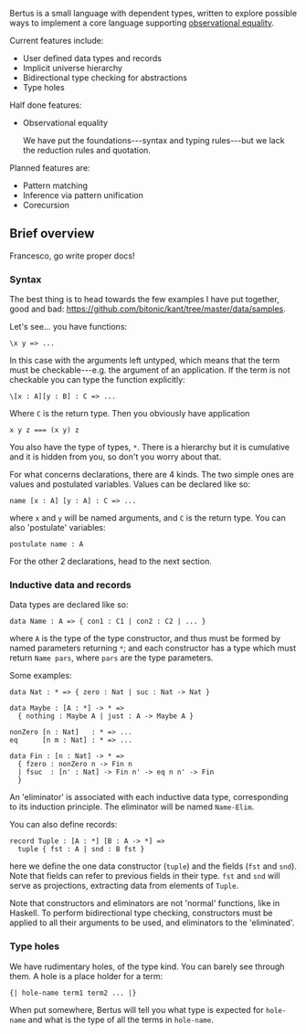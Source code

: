 Bertus is a small language with dependent types, written to explore possible ways
to implement a core language supporting
[observational equality](http://www.cs.nott.ac.uk/~txa/publ/obseqnow.pdf).

Current features include:

  * User defined data types and records
  * Implicit universe hierarchy
  * Bidirectional type checking for abstractions
  * Type holes

Half done features:

  * Observational equality
    
    We have put the foundations---syntax and typing rules---but we lack
    the reduction rules and quotation.

Planned features are:

  * Pattern matching
  * Inference via pattern unification
  * Corecursion

## Brief overview

Francesco, go write proper docs!

### Syntax

The best thing is to head towards the few examples I have put together,
good and bad:
<https://github.com/bitonic/kant/tree/master/data/samples>.

Let's see... you have functions:

    \x y => ...

In this case with the arguments left untyped, which means that the term
must be checkable---e.g. the argument of an application.  If the term is
not checkable you can type the function explicitly:

    \[x : A][y : B] : C => ...

Where `C` is the return type.  Then you obviously have application

    x y z === (x y) z

You also have the type of types, `*`.  There is a hierarchy but it is
cumulative and it is hidden from you, so don't you worry about that.

For what concerns declarations, there are 4 kinds.  The two simple ones
are values and postulated variables.  Values can be declared like so:

    name [x : A] [y : A] : C => ...

where `x` and `y` will be named arguments, and `C` is the return type.
You can also 'postulate' variables:

    postulate name : A

For the other 2 declarations, head to the next section.

### Inductive data and records

Data types are declared like so:

    data Name : A => { con1 : C1 | con2 : C2 | ... }

where `A` is the type of the type constructor, and thus must be formed
by named parameters returning `*`; and each constructor has a type which
must return `Name pars`, where `pars` are the type parameters.

Some examples:

    data Nat : * => { zero : Nat | suc : Nat -> Nat }

    data Maybe : [A : *] -> * =>
      { nothing : Maybe A | just : A -> Maybe A }

    nonZero [n : Nat]   : * => ...
    eq      [n m : Nat] : * => ...

    data Fin : [n : Nat] -> * =>
      { fzero : nonZero n -> Fin n
      | fsuc  : [n' : Nat] -> Fin n' -> eq n n' -> Fin 
      }

An 'eliminator' is associated with each inductive data type,
corresponding to its induction principle.  The eliminator will be named
`Name-Elim`.

You can also define records:

    record Tuple : [A : *] [B : A -> *] =>
      tuple { fst : A | snd : B fst }

here we define the one data constructor (`tuple`) and the fields (`fst`
and `snd`).  Note that fields can refer to previous fields in their
type.  `fst` and `snd` will serve as projections, extracting data from
elements of `Tuple`.

Note that constructors and eliminators are not 'normal' functions, like
in Haskell.  To perform bidirectional type checking, constructors must
be applied to all their arguments to be used, and eliminators to the
'eliminated'.

### Type holes

We have rudimentary holes, of the type kind.  You can barely see through
them.  A hole is a place holder for a term:

    {| hole-name term1 term2 ... |}

When put somewhere, Bertus will tell you what type is expected for
`hole-name` and what is the type of all the terms in `hole-name`.
